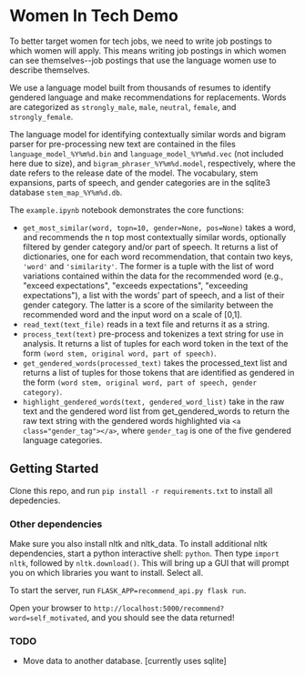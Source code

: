 # Women In Tech Demo

To better target women for tech jobs, we need to write job postings to which women will apply. This means writing job postings in which women can see themselves--job postings that use the language women use to describe themselves.<br>

We use a language model built from thousands of resumes to identify gendered language and make recommendations for replacements. Words are categorized as `strongly_male`, `male`, `neutral`, `female`, and `strongly_female`.<br>

The language model for identifying contextually similar words and bigram parser for pre-processing new text are contained in the files `language_model_%Y%m%d.bin` and `language_model_%Y%m%d.vec` (not included here due to size), and `bigram_phraser_%Y%m%d.model`, respectively, where the date refers to the release date of the model. The vocabulary, stem expansions, parts of speech, and gender categories are in the sqlite3 database `stem_map_%Y%m%d.db`.<br>

The `example.ipynb` notebook demonstrates the core functions:<br>
- `get_most_similar(word, topn=10, gender=None, pos=None)` takes a word, and recommends the n top most contextually similar words, optionally filtered by gender category and/or part of speech. It returns a list of dictionaries, one for each word recommendation, that contain two keys, `'word'` and `'similarity'`. The former is a tuple with the list of word variations contained within the data for the recommended word (e.g., "exceed expectations", "exceeds expectations", "exceeding expectations"), a list with the words' part of speech, and a list of their gender category. The latter is a score of the similarity between the recommended word and the input word on a scale of [0,1].
- `read_text(text_file)` reads in a text file and returns it as a string.
- `process_text(text)` pre-process and tokenizes a text string for use in analysis. It returns a list of tuples for each word token in the text of the form `(word stem, original word, part of speech)`.
- `get_gendered_words(processed_text)` takes the processed_text list and returns a list of tuples for those tokens that are identified as gendered in the form `(word stem, original word, part of speech, gender category)`.
- `highlight_gendered_words(text, gendered_word_list)` take in the raw text and the gendered word list from get_gendered_words to return the raw text string with the gendered words highlighted via `<a class="gender_tag"></a>`, where `gender_tag` is one of the five gendered language categories.


## Getting Started

Clone this repo, and run `pip install -r requirements.txt` to install all depedencies.

### Other dependencies

Make sure you also install nltk and nltk_data. To install additional nltk dependencies, start a python interactive shell: `python`. Then type `import nltk`, followed by `nltk.download()`. This will bring up a GUI that will prompt you on which libraries you want to install. Select all. 

To start the server, run `FLASK_APP=recommend_api.py flask run`.

Open your browser to `http://localhost:5000/recommend?word=self_motivated`, and you should see the data returned!

### TODO

* Move data to another database. [currently uses sqlite]